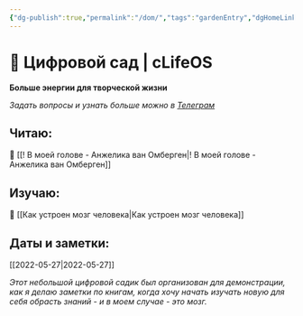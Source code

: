 ```yaml
---
{"dg-publish":true,"permalink":"/dom/","tags":"gardenEntry","dgHomeLink":true,"dgPassFrontmatter":false}
---
```



# 🌱 Цифровой сад | cLifeOS
**Больше энергии для творческой жизни**

*Задать вопросы и узнать больше можно в [Телеграм](https://t.me/cLifeOS)* 

## Читаю:
📗 [[! В моей голове - Анжелика ван Омберген|! В моей голове - Анжелика ван Омберген]]

## Изучаю:
🧠 [[Как устроен мозг человека|Как устроен мозг человека]]

## Даты и заметки:
[[2022-05-27|2022-05-27]]

*Этот небольшой цифровой садик был организован для демонстрации, как я делаю заметки по книгам, когда хочу начать изучать новую для себя обрасть знаний - и в моем случае - это мозг.*

